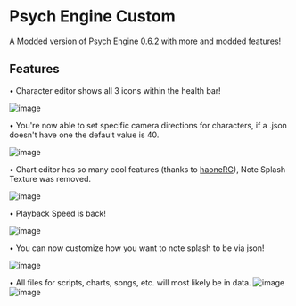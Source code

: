 # Psych Engine Custom
A Modded version of Psych Engine 0.6.2 with more and modded features!

## Features
• Character editor shows all 3 icons within the health bar!

![image](https://github.com/teddytony/Modded-Psych-For-My-Mods/assets/138059339/37e77c6e-494e-4657-83ff-ce8c6f225d2d)

• You're now able to set specific camera directions for characters, if a .json doesn't have one the default value is 40.

![image](https://github.com/teddytony/Modded-Psych-For-My-Mods/assets/138059339/2d7672d6-88af-4511-a94d-4f84d4c882ce)

• Chart editor has so many cool features (thanks to [haoneRG](https://github.com/ShadowMario/FNF-PsychEngine/pull/12694)), Note Splash Texture was removed.

![image](https://github.com/teddytony/Modded-Psych-For-My-Mods/assets/138059339/4a09d0d8-b750-40d8-ba30-e8726c770f36)

• Playback Speed is back!

![image](https://github.com/teddytony/Modded-Psych-For-My-Mods/assets/138059339/9276c60e-f84b-4898-b0c2-959cafde0627)

• You can now customize how you want to note splash to be via json!

![image](https://github.com/teddytony/Modded-Psych-For-My-Mods/assets/138059339/f72d73fa-afe6-4140-b2d9-1b050b859297)

• All files for scripts, charts, songs, etc. will most likely be in data.
![image](https://github.com/teddytony/Modded-Psych-For-My-Mods/assets/138059339/5d007440-d4ea-4d47-b808-47ed7ec734cd)
![image](https://github.com/teddytony/Modded-Psych-For-My-Mods/assets/138059339/65122994-568f-47f8-91bc-f4796f9b2b26)
